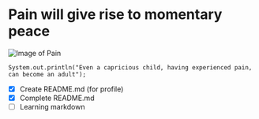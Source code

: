 # Pain will give rise to momentary peace
![Image of Pain](https://4kwallpapers.com/images/walls/thumbs_3t/10830.png)

```
System.out.println("Even a capricious child, having experienced pain, can become an adult");
```
- [x] Create README.md (for profile)
- [x] Complete README.md
- [ ] Learning markdown
